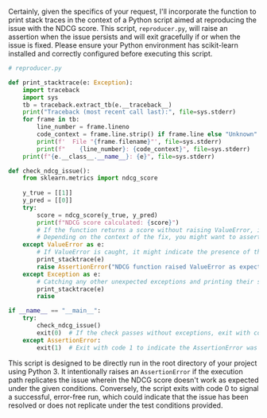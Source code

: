 Certainly, given the specifics of your request, I'll incorporate the function to print stack traces in the context of a Python script aimed at reproducing the issue with the NDCG score. This script, `reproducer.py`, will raise an assertion when the issue persists and will exit gracefully if or when the issue is fixed. Please ensure your Python environment has scikit-learn installed and correctly configured before executing this script.

```python
# reproducer.py

def print_stacktrace(e: Exception):
    import traceback
    import sys
    tb = traceback.extract_tb(e.__traceback__)
    print("Traceback (most recent call last):", file=sys.stderr)
    for frame in tb:
        line_number = frame.lineno
        code_context = frame.line.strip() if frame.line else "Unknown"
        print(f'  File "{frame.filename}"', file=sys.stderr)
        print(f"    {line_number}: {code_context}", file=sys.stderr)
    print(f"{e.__class__.__name__}: {e}", file=sys.stderr)

def check_ndcg_issue():
    from sklearn.metrics import ndcg_score
    
    y_true = [[1]]
    y_pred = [[0]]
    try:
        score = ndcg_score(y_true, y_pred)
        print(f"NDCG score calculated: {score}")
        # If the function returns a score without raising ValueError, it indicates the issue might have been fixed.
        # Depending on the context of the fix, you might want to assert a specific condition here.
    except ValueError as e:
        # If ValueError is caught, it might indicate the presence of the initially reported issue.
        print_stacktrace(e)
        raise AssertionError("NDCG function raised ValueError as expected for single-element lists with binary relevance.")
    except Exception as e:
        # Catching any other unexpected exceptions and printing their stack trace.
        print_stacktrace(e)
        raise

if __name__ == "__main__":
    try:
        check_ndcg_issue()
        exit(0)  # If the check passes without exceptions, exit with code 0 indicating no issues.
    except AssertionError:
        exit(1)  # Exit with code 1 to indicate the AssertionError was raised as expected due to the issue.
```

This script is designed to be directly run in the root directory of your project using Python 3. It intentionally raises an `AssertionError` if the execution path replicates the issue wherein the NDCG score doesn't work as expected under the given conditions. Conversely, the script exits with code 0 to signal a successful, error-free run, which could indicate that the issue has been resolved or does not replicate under the test conditions provided.